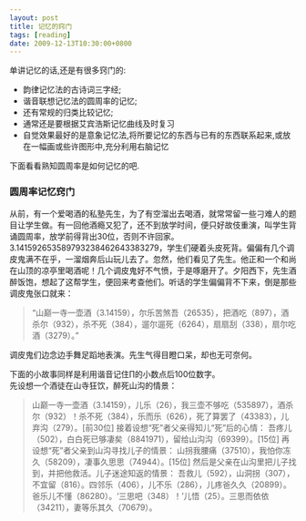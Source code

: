 ```yaml
---
layout: post
title: 记忆的窍门
tags: [reading]
date: 2009-12-13T10:30:00+0800
---
```


单讲记忆的话,还是有很多窍门的:  


 *  韵律记忆法的古诗词三字经;
 *  谐音联想记忆法的圆周率的记忆;
 *  还有常规的归类比较记忆;
 *  通常还是要根据艾宾浩斯记忆曲线及时复习
 *  自觉效果最好的是意象记忆法,将所要记忆的东西与已有的东西联系起来,或放在一幅画或些许图形中,充分利用右脑记忆

下面看看熟知圆周率是如何记忆的吧.  

### 圆周率记忆窍门

从前，有一个爱喝酒的私塾先生，为了有空溜出去喝酒，就常常留一些刁难人的题目让学生做。有一回他酒瘾又犯了，还不到放学时间，便只好故伎重演，叫学生背诵圆周率，放学前得背出30位，否则不许回家。3.141592653589793238462643383279，学生们硬着头皮死背。偏偏有几个调皮鬼满不在乎，一溜烟奔后山玩儿去了。忽然，他们看见了先生。他正和一个和尚在山顶的凉亭里喝酒呢！几个调皮鬼好不气愤，于是啄磨开了。夕阳西下，先生酒醉饭饱，想起了这帮学生，便回来考查他们。听话的学生偏偏背不下来，倒是那些调皮鬼张口就来：
>“山巅一寺一壶酒（3.14159），尔乐苦煞吾（26535），把酒吃（897），酒杀尔（932），杀不死（384），遛尔遛死（6264），扇扇刮（338），扇尔吃酒（3279）。” 

调皮鬼们边念边手舞足蹈地表演。先生气得目瞪口呆，却也无可奈何。  
  
下面的小故事同样是利用谐音记住∏的小数点后100位数字。  
先设想一个酒徒在山寺狂饮，醉死山沟的情景： 
>山巅一寺一壶酒（3.14159），儿乐（26），我三壶不够吃（535897），酒杀尔（932）！杀不死（384），乐而乐（626），死了算罢了（43383），儿弃沟（279）。\[前30位\] 接着设想“死”者父亲得知儿“死”后的心情： 吾疼儿（502），白白死已够凄矣（8841971），留给山沟沟（69399）。\[15位\] 再设想“死”者父亲到山沟寻找儿子的情景： 山拐我腰痛（37510），我怕你冻久（58209），凄事久思思（74944）。\[15位\] 然后是父亲在山沟里把儿子找到，并把他救活。儿子迷途知返的情景： 吾救儿（592），山洞拐（307），不宜留（816）。四邻乐（406），儿不乐（286），儿疼爸久久（20899）。爸乐儿不懂（86280）。‘三思吧（348）！’儿悟（25）。三思而依依（34211），妻等乐其久（70679）。  